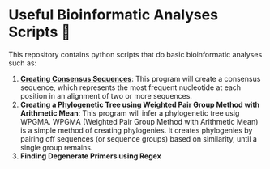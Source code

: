 # Useful Bioinformatic Analyses Scripts 🧬

This repository contains python scripts that do basic bioinformatic analyses such as: 
1. [**Creating Consensus Sequences**]([url](https://github.com/ash-victor/Bioinformatics-Utility-Scripts/blob/main/Creating%20Consensus%20Sequences.ipynb)): This program will create a consensus sequence, which represents the most frequent nucleotide at each position in an alignment of two or more sequences.
2. **Creating a Phylogenetic Tree using Weighted Pair Group Method with Arithmetic Mean**: 
This program will infer a phylogenetic tree usig WPGMA. WPGMA (Weighted Pair Group Method with Arithmetic Mean) is a simple method of creating phylogenies. It creates phylogenies by pairing off sequences (or sequence groups) based on similarity, until a single group remains.
3. **Finding Degenerate Primers using Regex**
